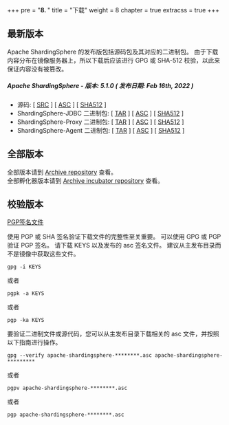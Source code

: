 +++
pre = "<b>8. </b>"
title = "下载"
weight = 8
chapter = true
extracss = true
+++

## 最新版本

Apache ShardingSphere 的发布版包括源码包及其对应的二进制包。
由于下载内容分布在镜像服务器上，所以下载后应该进行 GPG 或 SHA-512 校验，以此来保证内容没有被篡改。

##### Apache ShardingSphere - 版本: 5.1.0 ( 发布日期: Feb 16th, 2022 )

- 源码: [ [<u>SRC</u>](https://www.apache.org/dyn/closer.lua/shardingsphere/5.1.0/apache-shardingsphere-5.1.0-src.zip) ] [ [<u>ASC</u>](https://downloads.apache.org/shardingsphere/5.1.0/apache-shardingsphere-5.1.0-src.zip.asc) ] [ [<u>SHA512</u>](https://downloads.apache.org/shardingsphere/5.1.0/apache-shardingsphere-5.1.0-src.zip.sha512) ]
- ShardingSphere-JDBC 二进制包: [ [<u>TAR</u>](https://www.apache.org/dyn/closer.lua/shardingsphere/5.1.0/apache-shardingsphere-5.1.0-shardingsphere-jdbc-bin.tar.gz) ] [ [<u>ASC</u>](https://downloads.apache.org/shardingsphere/5.1.0/apache-shardingsphere-5.1.0-shardingsphere-jdbc-bin.tar.gz.asc) ] [ [<u>SHA512</u>](https://downloads.apache.org/shardingsphere/5.1.0/apache-shardingsphere-5.1.0-shardingsphere-jdbc-bin.tar.gz.sha512) ]
- ShardingSphere-Proxy 二进制包: [ [<u>TAR</u>](https://www.apache.org/dyn/closer.lua/shardingsphere/5.1.0/apache-shardingsphere-5.1.0-shardingsphere-proxy-bin.tar.gz) ] [ [<u>ASC</u>](https://downloads.apache.org/shardingsphere/5.1.0/apache-shardingsphere-5.1.0-shardingsphere-proxy-bin.tar.gz.asc) ] [ [<u>SHA512</u>](https://downloads.apache.org/shardingsphere/5.1.0/apache-shardingsphere-5.1.0-shardingsphere-proxy-bin.tar.gz.sha512) ]
- ShardingSphere-Agent 二进制包: [ [<u>TAR</u>](https://www.apache.org/dyn/closer.lua/shardingsphere/5.1.0/apache-shardingsphere-5.1.0-shardingsphere-agent-bin.tar.gz) ] [ [<u>ASC</u>](https://downloads.apache.org/shardingsphere/5.1.0/apache-shardingsphere-5.1.0-shardingsphere-agent-bin.tar.gz.asc) ] [ [<u>SHA512</u>](https://downloads.apache.org/shardingsphere/5.1.0/apache-shardingsphere-5.1.0-shardingsphere-agent-bin.tar.gz.sha512) ]

## 全部版本

全部版本请到 [Archive repository](https://archive.apache.org/dist/shardingsphere/) 查看。</br>
全部孵化器版本请到 [Archive incubator repository](https://archive.apache.org/dist/incubator/shardingsphere/) 查看。

## 校验版本

[PGP签名文件](https://downloads.apache.org/shardingsphere/KEYS)

使用 PGP 或 SHA 签名验证下载文件的完整性至关重要。
可以使用 GPG 或 PGP 验证 PGP 签名。
请下载 KEYS 以及发布的 asc 签名文件。
建议从主发布目录而不是镜像中获取这些文件。

```shell
gpg -i KEYS
```

或者

```shell
pgpk -a KEYS
```

或者

```shell
pgp -ka KEYS
```

要验证二进制文件或源代码，您可以从主发布目录下载相关的 asc 文件，并按照以下指南进行操作。

```shell
gpg --verify apache-shardingsphere-********.asc apache-shardingsphere-*********
```

或者

```shell
pgpv apache-shardingsphere-********.asc
```

或者

```shell
pgp apache-shardingsphere-********.asc
```
